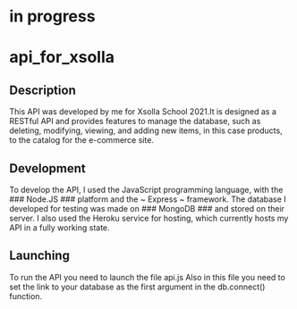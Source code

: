 # in progress #

# api_for_xsolla #


## Description ##
This API was developed by me for Xsolla School 2021.It is designed as a RESTful API and provides features to manage the database, such as deleting, modifying, viewing, and adding new items, in this case products, to the catalog for the e-commerce site.

## Development ##
To develop the API, I used the JavaScript programming language, with the ### Node.JS ### platform and the ~ Express ~ framework. The database I developed for testing was made on ### MongoDB ### and stored on their server. I also used the Heroku service for hosting, which currently hosts my API in a fully working state.

## Launching ##
To run the API you need to launch the file api.js
Also in this file you need to set the link to your database as the first argument in the db.connect() function.
